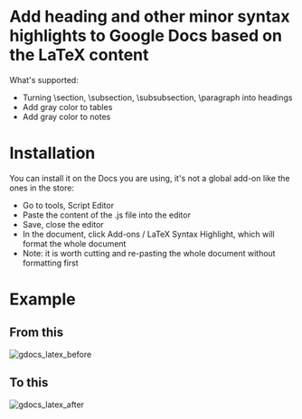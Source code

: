 # Add heading and other minor syntax highlights to Google Docs based on the LaTeX content

What's supported:

- Turning \section, \subsection, \subsubsection, \paragraph into headings
- Add gray color to tables
- Add gray color to notes

# Installation

You can install it on the Docs you are using, it's not a global add-on like the ones in the store:

- Go to tools, Script Editor
- Paste the content of the .js file into the editor
- Save, close the editor
- In the document, click Add-ons / LaTeX Syntax Highlight, which will format the whole document
- Note: it is worth cutting and re-pasting the whole document without formatting first

# Example

## From this
![gdocs_latex_before](https://user-images.githubusercontent.com/3745745/50719919-bddf3800-10f7-11e9-9d02-f0eef15604cb.png)

## To this
![gdocs_latex_after](https://user-images.githubusercontent.com/3745745/50719918-bddf3800-10f7-11e9-9356-a836e8e00692.png)

